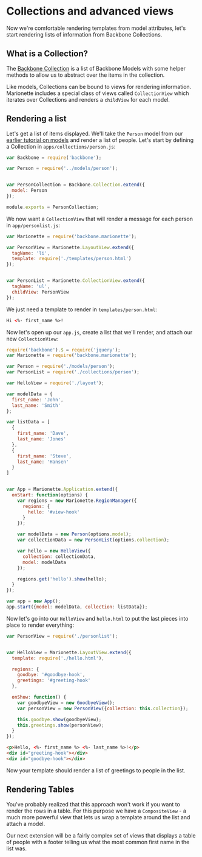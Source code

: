# Collections and advanced views

Now we're comfortable rendering templates from model attributes, let's start
rendering lists of information from Backbone Collections.

## What is a Collection?

The [Backbone Collection](https://backbonejs.org/#Collection) is a list of
Backbone Models with some helper methods to allow us to abstract over the items
in the collection.

Like models, Collections can be bound to views for rendering information.
Marionette includes a special class of views called `CollectionView` which
iterates over Collections and renders a `childView` for each model.

## Rendering a list

Let's get a list of items displayed. We'll take the `Person` model from our
[earlier tutorial on models](./models.md) and render a list of people. Let's
start by defining a Collection in `apps/collections/person.js`:

```js
var Backbone = require('backbone');

var Person = require('../models/person');


var PersonCollection = Backbone.Collection.extend({
  model: Person
});

module.exports = PersonCollection;
```

We now want a `CollectionView` that will render a message for each person in
`app/personlist.js`:

```js
var Marionette = require('backbone.marionette');

var PersonView = Marionette.LayoutView.extend({
  tagName: 'li',
  template: require('./templates/person.html')
});


var PersonList = Marionette.CollectionView.extend({
  tagName: 'ul',
  childView: PersonView
});
```

We just need a template to render in `templates/person.html`:

```html
Hi <%- first_name %>!
```

Now let's open up our `app.js`, create a list that we'll render, and attach our
new `CollectionView`:

```js
require('backbone').$ = require('jquery');
var Marionette = require('backbone.marionette');

var Person = require('./models/person');
var PersonList = require('./collections/person');

var HelloView = require('./layout');

var modelData = {
  first_name: 'John',
  last_name: 'Smith'
};

var listData = [
  {
    first_name: 'Dave',
    last_name: 'Jones'
  },
  {
    first_name: 'Steve',
    last_name: 'Hansen'
  }
]


var App = Marionette.Application.extend({
  onStart: function(options) {
    var regions = new Marionette.RegionManager({
      regions: {
        hello: '#view-hook'
      }
    });

    var modelData = new Person(options.model);
    var collectionData = new PersonList(options.collection);

    var hello = new HelloView({
      collection: collectionData,
      model: modelData
    });

    regions.get('hello').show(hello);
  }
});

var app = new App();
app.start({model: modelData, collection: listData});
```

Now let's go into our `HelloView` and `hello.html` to put the last pieces into
place to render everything:

```js
var PersonView = require('./personlist');


var HelloView = Marionette.LayoutView.extend({
  template: require('./hello.html'),

  regions: {
    goodbye: '#goodbye-hook',
    greetings: '#greeting-hook'
  },

  onShow: function() {
    var goodbyeView = new GoodbyeView();
    var personView = new PersonView({collection: this.collection});

    this.goodbye.show(goodbyeView);
    this.greetings.show(personView);
  }
});
```

```html
<p>Hello, <%- first_name %> <%- last_name %>!</p>
<div id="greeting-hook"></div>
<div id="goodbye-hook"></div>
```

Now your template should render a list of greetings to people in the list.

## Rendering Tables

You've probably realized that this approach won't work if you want to render the
rows in a table. For this purpose we have a `CompositeView` - a much more
powerful view that lets us wrap a template around the list and attach a model.

Our next extension will be a fairly complex set of views that displays a table
of people with a footer telling us what the most common first name in the list
was.
